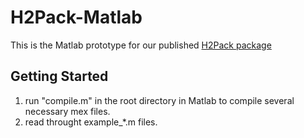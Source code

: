 # H2Pack-Matlab

This is the Matlab prototype for our published [H2Pack package](https://github.com/huanghua1994/H2Pack)

## Getting Started

1. run "compile.m" in the root directory in Matlab to compile several necessary mex files. 
2. read throught example_\*.m files. 

